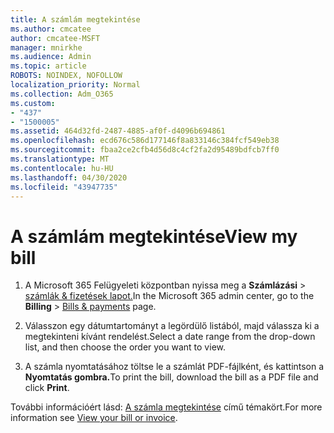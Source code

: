 ```yaml
---
title: A számlám megtekintése
ms.author: cmcatee
author: cmcatee-MSFT
manager: mnirkhe
ms.audience: Admin
ms.topic: article
ROBOTS: NOINDEX, NOFOLLOW
localization_priority: Normal
ms.collection: Adm_O365
ms.custom:
- "437"
- "1500005"
ms.assetid: 464d32fd-2487-4885-af0f-d4096b694861
ms.openlocfilehash: ecd676c586d177146f8a833146c384fcf549eb38
ms.sourcegitcommit: fbaa2ce2cfb4d56d8c4cf2fa2d95489bdfcb7ff0
ms.translationtype: MT
ms.contentlocale: hu-HU
ms.lasthandoff: 04/30/2020
ms.locfileid: "43947735"
---
```

# <a name="view-my-bill"></a><span data-ttu-id="b4303-102">A számlám megtekintése</span><span class="sxs-lookup"><span data-stu-id="b4303-102">View my bill</span></span>

1. <span data-ttu-id="b4303-103">A Microsoft 365 Felügyeleti központban nyissa meg a **Számlázási** \> [számlák & fizetések lapot.](https://go.microsoft.com/fwlink/p/?linkid=848039)</span><span class="sxs-lookup"><span data-stu-id="b4303-103">In the Microsoft 365 admin center, go to the **Billing** \> [Bills & payments](https://go.microsoft.com/fwlink/p/?linkid=848039) page.</span></span>

2. <span data-ttu-id="b4303-104">Válasszon egy dátumtartományt a legördülő listából, majd válassza ki a megtekinteni kívánt rendelést.</span><span class="sxs-lookup"><span data-stu-id="b4303-104">Select a date range from the drop-down list, and then choose the order you want to view.</span></span>

3. <span data-ttu-id="b4303-105">A számla nyomtatásához töltse le a számlát PDF-fájlként, és kattintson a **Nyomtatás gombra.**</span><span class="sxs-lookup"><span data-stu-id="b4303-105">To print the bill, download the bill as a PDF file and click **Print**.</span></span>

<span data-ttu-id="b4303-106">További információért lásd: [A számla megtekintése](https://docs.microsoft.com/office365/admin/subscriptions-and-billing/view-your-bill-or-invoice) című témakört.</span><span class="sxs-lookup"><span data-stu-id="b4303-106">For more information see [View your bill or invoice](https://docs.microsoft.com/office365/admin/subscriptions-and-billing/view-your-bill-or-invoice).</span></span>
